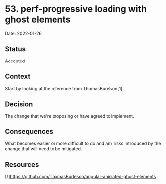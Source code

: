 # 53. perf-progressive loading with ghost elements

Date: 2022-01-26

## Status

Accepted

## Context

Start by looking at the reference from ThomasBurelson[1]

## Decision

The change that we're proposing or have agreed to implement.

## Consequences

What becomes easier or more difficult to do and any risks introduced by the change that will need to be mitigated.

## Resources
[1]https://github.com/ThomasBurleson/angular-animated-ghost-elements

